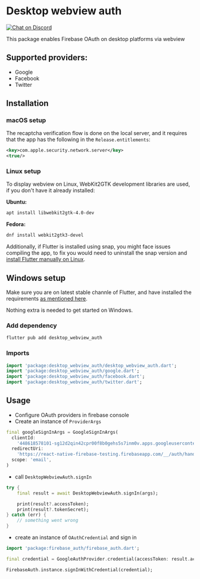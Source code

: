 # Desktop webview auth

 <a href="https://invertase.link/discord">
   <img src="https://img.shields.io/discord/295953187817521152.svg?style=flat-square&colorA=7289da&label=Chat%20on%20Discord" alt="Chat on Discord">
 </a>

This package enables Firebase OAuth on desktop platforms via webview

## Supported providers:

- Google
- Facebook
- Twitter

## Installation

### macOS setup

The recaptcha verification flow is done on the local server, and it requires that the app has the following in the `Release.entitlements`:

```xml
<key>com.apple.security.network.server</key>
<true/>
```

### Linux setup

To display webview on Linux, WebKit2GTK development libraries are used, if you don't have it already installed:

**Ubuntu:**

```bash
apt install libwebkit2gtk-4.0-dev
```

**Fedora:**

```bash
dnf install webkit2gtk3-devel
```

Additionally, if Flutter is installed using snap, you might face issues compiling the app, to fix you would need to uninstall the snap version and [install Flutter manually on Linux](https://docs.flutter.dev/get-started/install/linux#install-flutter-manually).

## Windows setup

Make sure you are on latest stable channle of Flutter, and have installed the requirements [as mentioned here](https://docs.flutter.dev/desktop#additional-windows-requirements).

Nothing extra is needed to get started on Windows.

### Add dependency

```bash
flutter pub add desktop_webview_auth
```

### Imports

```dart
import 'package:desktop_webview_auth/desktop_webview_auth.dart';
import 'package:desktop_webview_auth/google.dart';
import 'package:desktop_webview_auth/facebook.dart';
import 'package:desktop_webview_auth/twitter.dart';
```

## Usage

- Configure OAuth providers in firebase console
- Create an instance of `ProviderArgs`

```dart
final googleSignInArgs = GoogleSignInArgs(
  clientId:
    '448618578101-sg12d2qin42cpr00f8b0gehs5s7inm0v.apps.googleusercontent.com',
  redirectUri:
    'https://react-native-firebase-testing.firebaseapp.com/__/auth/handler',
  scope: 'email',
)
```

- call `DesktopWebviewAuth.signIn`

```dart
try {
    final result = await DesktopWebviewAuth.signIn(args);

    print(result?.accessToken);
    print(result?.tokenSecret);
} catch (err) {
    // something went wrong
}
```

- create an instance of `OAuthCredential` and sign in

```dart
import 'package:firebase_auth/firebase_auth.dart';

final credential = GoogleAuthProvider.credential(accessToken: result.accessToken)

FirebaseAuth.instance.signInWithCredential(credential);
```
